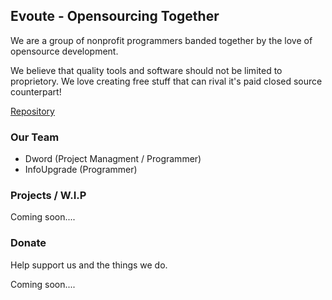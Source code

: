 ## Evoute - Opensourcing Together

  We are a group of nonprofit programmers banded together by the love of opensource development.

We believe that quality tools and software should not be limited to proprietory. We love creating free stuff that can rival it's paid closed source counterpart! 

[Repository](https://github.com/Evoute)

### Our Team

- Dword (Project Managment / Programmer)
- InfoUpgrade (Programmer)




### Projects / W.I.P

Coming soon....

### Donate
Help support us and the things we do.

Coming soon....
